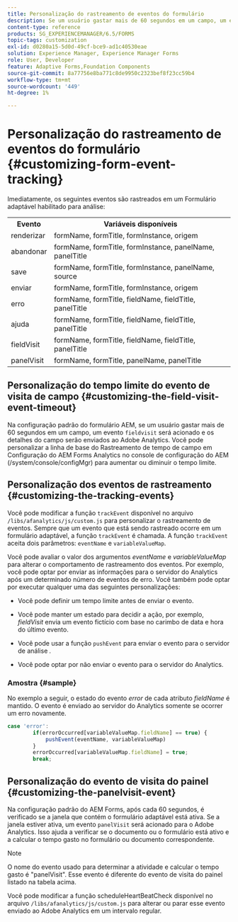```yaml
---
title: Personalização do rastreamento de eventos do formulário
description: Se um usuário gastar mais de 60 segundos em um campo, um evento fieldvisit é acionado e os detalhes do campo são enviados ao Adobe SiteCatalyst.
content-type: reference
products: SG_EXPERIENCEMANAGER/6.5/FORMS
topic-tags: customization
exl-id: d0280a15-5d0d-49cf-bce9-ad1c40530eae
solution: Experience Manager, Experience Manager Forms
role: User, Developer
feature: Adaptive Forms,Foundation Components
source-git-commit: 8a77756e8ba771c8de9950c2323bef8f23cc59b4
workflow-type: tm+mt
source-wordcount: '449'
ht-degree: 1%

---
```


# Personalização do rastreamento de eventos do formulário {#customizing-form-event-tracking}

Imediatamente, os seguintes eventos são rastreados em um Formulário adaptável habilitado para análise:

<table>
 <tbody>
  <tr>
   <th>Evento</th>
   <th>Variáveis disponíveis</th>
  </tr>
  <tr>
   <td>renderizar</td>
   <td>formName, formTitle, formInstance, origem</td>
  </tr>
  <tr>
   <td>abandonar</td>
   <td>formName, formTitle, formInstance, panelName, panelTitle</td>
  </tr>
  <tr>
   <td>save</td>
   <td>formName, formTitle, formInstance, panelName, source</td>
  </tr>
  <tr>
   <td>enviar</td>
   <td>formName, formTitle, formInstance, origem</td>
  </tr>
  <tr>
   <td>erro</td>
   <td>formName, formTitle, fieldName, fieldTitle, panelTitle</td>
  </tr>
  <tr>
   <td>ajuda</td>
   <td>formName, formTitle, fieldName, fieldTitle, panelTitle</td>
  </tr>
  <tr>
   <td>fieldVisit</td>
   <td>formName, formTitle, fieldName, fieldTitle, panelTitle<br /> </td>
  </tr>
  <tr>
   <td>panelVisit</td>
   <td>formName, formTitle, panelName, panelTitle</td>
  </tr>
 </tbody>
</table>

## Personalização do tempo limite do evento de visita de campo {#customizing-the-field-visit-event-timeout}

Na configuração padrão do formulário AEM, se um usuário gastar mais de 60 segundos em um campo, um evento `fieldvisit` será acionado e os detalhes do campo serão enviados ao Adobe Analytics. Você pode personalizar a linha de base do Rastreamento de tempo de campo em Configuração do AEM Forms Analytics no console de configuração do AEM (/system/console/configMgr) para aumentar ou diminuir o tempo limite.

## Personalização dos eventos de rastreamento {#customizing-the-tracking-events}

Você pode modificar a função `trackEvent` disponível no arquivo `/libs/afanalytics/js/custom.js` para personalizar o rastreamento de eventos. Sempre que um evento que está sendo rastreado ocorre em um formulário adaptável, a função `trackEvent` é chamada. A função `trackEvent` aceita dois parâmetros: `eventName` e `variableValueMap`.

Você pode avaliar o valor dos argumentos *eventName* e *variableValueMap* para alterar o comportamento de rastreamento dos eventos. Por exemplo, você pode optar por enviar as informações para o servidor do Analytics após um determinado número de eventos de erro. Você também pode optar por executar qualquer uma das seguintes personalizações:

* Você pode definir um tempo limite antes de enviar o evento.
* Você pode manter um estado para decidir a ação, por exemplo, *fieldVisit* envia um evento fictício com base no carimbo de data e hora do último evento.
* Você pode usar a função `pushEvent` para enviar o evento para o servidor de análise *.*

* Você pode optar por não enviar o evento para o servidor do Analytics.

### Amostra {#sample}

No exemplo a seguir, o estado do evento *error* de cada atributo *fieldName* é mantido. O evento é enviado ao servidor do Analytics somente se ocorrer um erro novamente.

```javascript
case 'error':
        if(errorOccurred[variableValueMap.fieldName] == true) {
            pushEvent(eventName, variableValueMap)
        }
        errorOccurred[variableValueMap.fieldName] = true;
        break;
```

## Personalização do evento de visita do painel {#customizing-the-panelvisit-event}

Na configuração padrão do AEM Forms, após cada 60 segundos, é verificado se a janela que contém o formulário adaptável está ativa. Se a janela estiver ativa, um evento `panelVisit` será acionado para o Adobe Analytics. Isso ajuda a verificar se o documento ou o formulário está ativo e a calcular o tempo gasto no formulário ou documento correspondente.

>[!NOTE]
>
>O nome do evento usado para determinar a atividade e calcular o tempo gasto é &quot;panelVisit&quot;. Esse evento é diferente do evento de visita do painel listado na tabela acima.

Você pode modificar a função scheduleHeartBeatCheck disponível no arquivo `/libs/afanalytics/js/custom.js` para alterar ou parar esse evento enviado ao Adobe Analytics em um intervalo regular.
